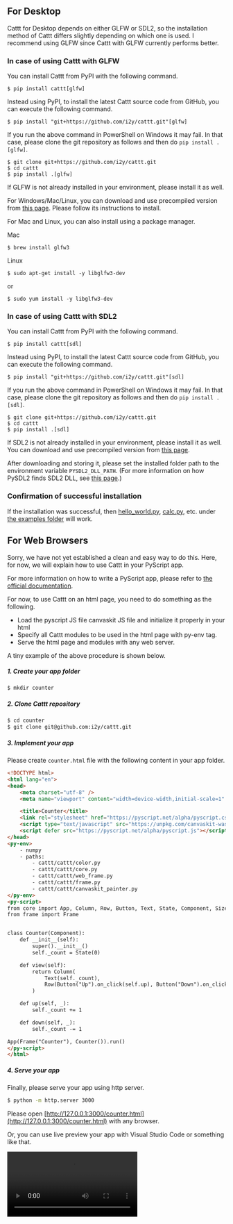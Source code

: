 ## For Desktop
Cattt for Desktop depends on either GLFW or SDL2, so the installation method of Cattt differs slightly depending on which one is used. I recommend using GLFW since Cattt with GLFW currently performs better.


### In case of using Cattt with GLFW

You can install Cattt from PyPI with the following command.
```
$ pip install cattt[glfw]
```

Instead using PyPI, to install the latest Cattt source code from GitHub, you can execute the following command.
```
$ pip install "git+https://github.com/i2y/cattt.git"[glfw]
```

If you run the above command in PowerShell on Windows it may fail. In that case, please clone the git repository as follows and then do `pip install .[glfw]`.
```
$ git clone git+https://github.com/i2y/cattt.git
$ cd cattt
$ pip install .[glfw]
```

If GLFW is not already installed in your environment, please install it as well.

For Windows/Mac/Linux, you can download and use precompiled version from [this page](https://www.glfw.org/download.html). Please follow its instructions to install.

For Mac and Linux, you can also install using a package manager.

Mac

```
$ brew install glfw3
```

Linux

```
$ sudo apt-get install -y libglfw3-dev
```
or
```
$ sudo yum install -y libglfw3-dev
```


### In case of using Cattt with SDL2
You can install Cattt from PyPI with the following command.
```
$ pip install cattt[sdl]
```

Instead using PyPI, to install the latest Cattt source code from GitHub, you can execute the following command.
```
$ pip install "git+https://github.com/i2y/cattt.git"[sdl]
```

If you run the above command in PowerShell on Windows it may fail. In that case, please clone the git repository as follows and then do `pip install .[sdl]`.
```
$ git clone git+https://github.com/i2y/cattt.git
$ cd cattt
$ pip install .[sdl]
```

If SDL2 is not already installed in your environment, please install it as well.
You can download and use precompiled version from [this page](https://www.libsdl.org/download-2.0.php).

After downloading and storing it, please set the installed folder path to the environment variable `PYSDL2_DLL_PATH`.
(For more information on how PySDL2 finds SDL2 DLL, see [this page](https://pysdl2.readthedocs.io/en/rel_0_9_7/integration.html).)

### Confirmation of successful installation
If the installation was successful, then [hello_world.py](https://github.com/i2y/cattt/blob/main/examples/hello_world.py), [calc.py](https://github.com/i2y/cattt/blob/main/examples/calc.py), etc. under [the examples folder](https://github.com/i2y/cattt/tree/main/examples) will work.


## For Web Browsers
Sorry, we have not yet established a clean and easy way to do this.
Here, for now, we will explain how to use Cattt in your PyScript app.

For more information on how to write a PyScript app, please refer to [the official documentation](https://pyscript.net/).

For now, to use Cattt on an html page, you need to do something as the following.

- Load the pyscript JS file canvaskit JS file and initialize it properly in your html
- Specify all Cattt modules to be used in the html page with py-env tag.
- Serve the html page and modules with any web server.

A tiny example of the above procedure is shown below.

##### 1. Create your app folder

```sh
$ mkdir counter
```

##### 2. Clone Cattt repository

```sh
$ cd counter
$ git clone git@github.com:i2y/cattt.git
```

##### 3. Implement your app
Please create `counter.html` file with the following content in your app folder.
```html
<!DOCTYPE html>
<html lang="en">
<head>
    <meta charset="utf-8" />
    <meta name="viewport" content="width=device-width,initial-scale=1" />

    <title>Counter</title>
    <link rel="stylesheet" href="https://pyscript.net/alpha/pyscript.css" />
    <script type="text/javascript" src="https://unpkg.com/canvaskit-wasm@0.33.0/bin/canvaskit.js"></script>
    <script defer src="https://pyscript.net/alpha/pyscript.js"></script>
</head>
<py-env>
    - numpy
    - paths:
        - cattt/cattt/color.py
        - cattt/cattt/core.py
        - cattt/cattt/web_frame.py
        - cattt/cattt/frame.py
        - cattt/cattt/canvaskit_painter.py
</py-env>
<py-script>
from core import App, Column, Row, Button, Text, State, Component, SizePolicy
from frame import Frame


class Counter(Component):
    def __init__(self):
        super().__init__()
        self._count = State(0)

    def view(self):
        return Column(
            Text(self._count),
            Row(Button("Up").on_click(self.up), Button("Down").on_click(self.down)),
        )

    def up(self, _):
        self._count += 1

    def down(self, _):
        self._count -= 1

App(Frame("Counter"), Counter()).run()
</py-script>
</html>
```

##### 4. Serve your app
Finally, please serve your app using http server.
```sh
$ python -m http.server 3000
```
Please open [http://127.0.0.1:3000/counter.html](http://127.0.0.1:3000/counter.html) with any browser.

Or, you can use live preview your app with Visual Studio Code or something like that.

![type:video](./videos/counter.mp4)
